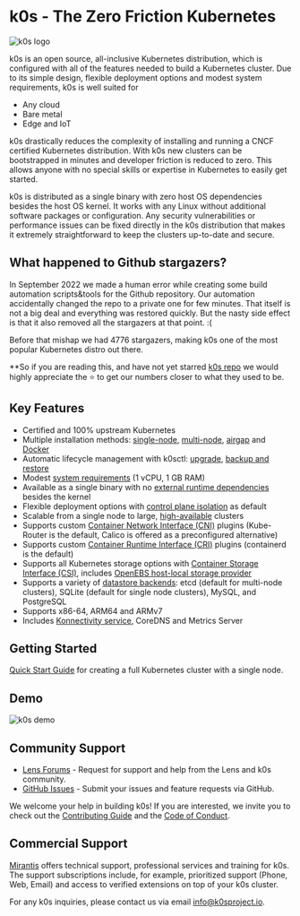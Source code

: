 # k0s - The Zero Friction Kubernetes

![k0s logo](img/k0s-logo-full-color-light.svg)

k0s is an open source, all-inclusive Kubernetes distribution, which is configured with all of the features needed to build a Kubernetes cluster. Due to its simple design, flexible deployment options and modest system requirements, k0s is well suited for

- Any cloud
- Bare metal
- Edge and IoT

k0s drastically reduces the complexity of installing and running a CNCF certified Kubernetes distribution. With k0s new clusters can be bootstrapped in minutes and developer friction is reduced to zero. This allows anyone with no special skills or expertise in Kubernetes to easily get started.

k0s is distributed as a single binary with zero host OS dependencies besides the host OS kernel. It works with any Linux without additional software packages or configuration. Any security vulnerabilities or performance issues can be fixed directly in the k0s distribution that makes it extremely straightforward to keep the clusters up-to-date and secure.

## What happened to Github stargazers?

In September 2022 we made a human error while creating some build automation scripts&tools for the Github repository. Our automation accidentally changed the repo to a private one for few minutes. That itself is not a big deal and everything was restored quickly. But the nasty side effect is that it also removed all the stargazers at that point. :(

Before that mishap we had 4776 stargazers, making k0s one of the most popular Kubernetes distro out there.

**So if you are reading this, and have not yet starred [k0s repo](https://github.com/k0sproject/k0s/) we would highly appreciate the :star: to get our numbers closer to what they used to be.

## Key Features

- Certified and 100% upstream Kubernetes
- Multiple installation methods: [single-node](install.md), [multi-node](k0sctl-install.md), [airgap](airgap-install.md) and [Docker](k0s-in-docker.md)
- Automatic lifecycle management with k0sctl: [upgrade](upgrade.md), [backup and restore](backup.md)
- Modest [system requirements](system-requirements.md) (1 vCPU, 1 GB RAM)
- Available as a single binary with no [external runtime dependencies](external-runtime-deps.md) besides the kernel
- Flexible deployment options with [control plane isolation](networking.md#controller-worker-communication) as default
- Scalable from a single node to large, [high-available](high-availability.md) clusters
- Supports custom [Container Network Interface (CNI)](networking.md) plugins (Kube-Router is the default, Calico is offered as a preconfigured alternative)
- Supports custom [Container Runtime Interface (CRI)](runtime.md) plugins (containerd is the default)
- Supports all Kubernetes storage options with [Container Storage Interface (CSI)](storage.md), includes [OpenEBS host-local storage provider](storage.md#bundled-openebs-storage)
- Supports a variety of [datastore backends](configuration.md#specstorage): etcd (default for multi-node clusters), SQLite (default for single node clusters), MySQL, and PostgreSQL
- Supports x86-64, ARM64 and ARMv7
- Includes [Konnectivity service](networking.md#controller-worker-communication), CoreDNS and Metrics Server

## Getting Started

[Quick Start Guide](install.md) for creating a full Kubernetes cluster with a single node.

## Demo

![k0s demo](img/k0s_demo.gif)

## Community Support

- [Lens Forums] - Request for support and help from the Lens and k0s community.
- [GitHub Issues] - Submit your issues and feature requests via GitHub.

We welcome your help in building k0s! If you are interested, we invite you to
check out the [Contributing Guide] and the [Code of Conduct].

[Lens Forums]: https://forums.k8slens.dev/
[GitHub Issues]: https://github.com/k0sproject/k0s/issues
[Contributing Guide]: https://docs.k0sproject.io/latest/contributors/overview/
[Code of Conduct]:https://docs.k0sproject.io/latest/contributors/CODE_OF_CONDUCT/

## Commercial Support

[Mirantis](https://www.mirantis.com/software/k0s/) offers technical support, professional services and training for k0s. The support subscriptions include, for example, prioritized support (Phone, Web, Email) and access to verified extensions on top of your k0s cluster.

For any k0s inquiries, please contact us via email [info@k0sproject.io](mailto:info@k0sproject.io).
